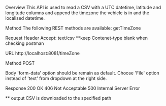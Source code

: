 Overview
This API is used to read a CSV with a UTC datetime, latitude and longitude columns and append the timezone the vehicle is in and the localised datetime.

Method
The following REST methods are available:
getTimeZone

Request Header
Accept: text/csv
**keep Contenet-type blank when checking postman

URL
http://localhost:8081/timeZone

Method
POST

Body
'form-data' option should be remain as default.
Choose 'File' option instead of 'text' from dropdown at the right side.

Response
200 OK
406 Not Acceptable
500 Internal Server Error

** output CSV is downloaded to the specified path